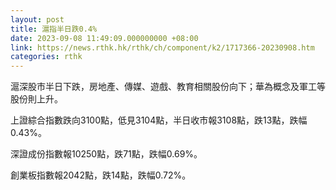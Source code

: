 ```yaml
---
layout: post
title: 滬指半日跌0.4%
date: 2023-09-08 11:49:09.000000000 +08:00
link: https://news.rthk.hk/rthk/ch/component/k2/1717366-20230908.htm
categories: rthk
---
```


滬深股市半日下跌，房地產、傳媒、遊戲、教育相關股份向下；華為概念及軍工等股份則上升。

上證綜合指數跌向3100點，低見3104點，半日收市報3108點，跌13點，跌幅0.43%。

深證成份指數報10250點，跌71點，跌幅0.69%。

創業板指數報2042點，跌14點，跌幅0.72%。
